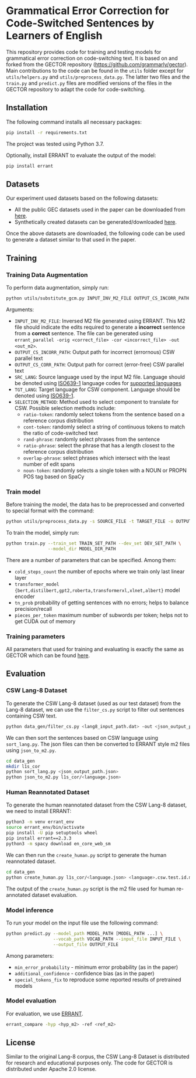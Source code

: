 # Grammatical Error Correction for Code-Switched Sentences by Learners of English

This repository provides code for training and testing models for grammatical error correction on code-switching text. It is based on and forked from the GECTOR repository (https://github.com/grammarly/gector). Main contributions to the code can be found in the `utils` folder except for `utils/helpers.py` and `utils/preprocess_data.py`. The latter two files and the `train.py` and `predict.py` files are modified versions of the files in the GECTOR repository to adapt the code for code-switching. 

## Installation
The following command installs all necessary packages:
```.bash
pip install -r requirements.txt
```
The project was tested using Python 3.7.

Optionally, install ERRANT to evaluate the output of the model:
```.bash
pip install errant
```

## Datasets
Our experiment used datasets based on the following datasets:
- All the public GEC datasets used in the paper can be downloaded from [here](https://www.cl.cam.ac.uk/research/nl/bea2019st/#data).
- Synthetically created datasets can be generated/downloaded [here](https://github.com/awasthiabhijeet/PIE/tree/master/errorify).

Once the above datasets are downloaded, the following code can be used to generate a dataset similar to that used in the paper.

## Training
### Training Data Augmentation
To perform data augmentation, simply run:
```.bash
python utils/substitute_gcm.py INPUT_INV_M2_FILE OUTPUT_CS_INCORR_PATH OUTPUT_CS_CORR_PATH SRC_LANG TGT_LANG SELECTION_METHOD
```

Arguments:
- `INPUT_INV_M2_FILE`: Inversed M2 file generated using ERRANT. This M2 file should indicate the edits required to generate a **incorrect** sentence from a **correct** sentence. The file can be generated using `errant_parallel -orig <correct_file> -cor <incorrect_file> -out <out_m2>`.
- `OUTPUT_CS_INCORR_PATH`: Output path for incorrect (errornous) CSW parallel text
- `OUTPUT_CS_CORR_PATH`: Output path for correct (error-free) CSW parallel text
- `SRC_LANG`: Source language used by the input M2 file. Language should be denoted using [ISO639-1](https://en.wikipedia.org/wiki/ISO_639) language codes for [supported languages](https://developers.google.com/translate/v2/using_rest#language-params)
- `TGT_LANG`: Target language for CSW component. Language should be denoted using [ISO639-1](https://en.wikipedia.org/wiki/ISO_639).
- `SELECTION_METHOD`: Method used to select component to translate for CSW. Possible selection methods include:
    - `ratio-token`: randomly select tokens from the sentence based on a reference corpus distribution
    - `cont-token`: randomly select a string of continuous tokens to match the ratio of code-switched text
    - `rand-phrase`: randomly select phrases from the sentence
    - `ratio-phrase`: select the phrase that has a length closest to the reference corpus distribution
    - `overlap-phrase`: select phrases which intersect with the least number of edit spans
    - `noun-token`: randomly selects a single token with a NOUN or PROPN POS tag based on SpaCy


### Train model
Before training the model, the data has to be preprocessed and converted to special format with the command:
```.bash
python utils/preprocess_data.py -s SOURCE_FILE -t TARGET_FILE -o OUTPUT_FILE
```


To train the model, simply run:
```.bash
python train.py --train_set TRAIN_SET_PATH --dev_set DEV_SET_PATH \
                --model_dir MODEL_DIR_PATH
```
There are a number of parameters that can be specified. Among them:
- `cold_steps_count` the number of epochs where we train only last linear layer
- `transformer_model {bert,distilbert,gpt2,roberta,transformerxl,xlnet,albert}` model encoder
- `tn_prob` probability of getting sentences with no errors; helps to balance precision/recall
- `pieces_per_token` maximum number of subwords per token; helps not to get CUDA out of memory

### Training parameters
All parameters that used for training and evaluating is exactly the same as GECTOR which can be found [here](https://github.com/grammarly/gector/blob/master/docs/training_parameters.md). 

## Evaluation
### CSW Lang-8 Dataset
To generate the CSW Lang-8 dataset (used as our test dataset) from the Lang-8 dataset, we can use the `filter_cs.py` script to filter out sentences containing CSW text.
```.bash
python data_gen/filter_cs.py <lang8_input_path.dat> -out <json_output_path.json>
```

We can then sort the sentences based on CSW language using `sort_lang.py`. The json files can then be converted to ERRANT style m2 files using `json_to_m2.py`.

```.bash
cd data_gen
mkdir l1s_cor
python sort_lang.py <json_output_path.json>
python json_to_m2.py l1s_cor/<language.json>
```

### Human Reannotated Dataset
To generate the human reannotated dataset from the CSW Lang-8 dataset, we need to install ERRANT:

```.bash
python3 -m venv errant_env
source errant_env/bin/activate
pip install -U pip setuptools wheel
pip install errant==2.3.3
python3 -m spacy download en_core_web_sm
```

We can then run the `create_human.py` script to generate the human reannotated dataset.
```.bash
cd data_gen
python create_human.py l1s_cor/<language.json> <language>.csw.test.id.m2 <output.m2>
```

The output of the `create_human.py` script is the m2 file used for human re-annotated dataset evaluation. 


### Model inference
To run your model on the input file use the following command:
```.bash
python predict.py --model_path MODEL_PATH [MODEL_PATH ...] \
                  --vocab_path VOCAB_PATH --input_file INPUT_FILE \
                  --output_file OUTPUT_FILE
```
Among parameters:
- `min_error_probability` - minimum error probability (as in the paper)
- `additional_confidence` - confidence bias (as in the paper)
- `special_tokens_fix` to reproduce some reported results of pretrained models

### Model evaluation
For evaluation, we use [ERRANT](https://github.com/chrisjbryant/errant). 

```.bash
errant_compare -hyp <hyp_m2> -ref <ref_m2> 
```

## License

Similar to the original Lang-8 corpus, the CSW Lang-8 Dataset is distributed for research and
educational purposes only. The code for GECTOR is distributed under Apache 2.0 license.